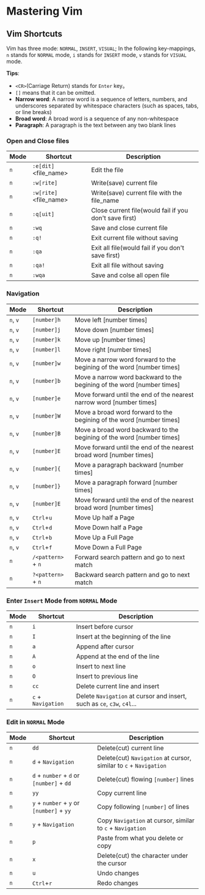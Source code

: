 # Mastering Vim

## Vim Shortcuts

Vim has three mode: `NORMAL`, `INSERT`, `VISUAL`; In the following key-mappings, `n` stands for `NORMAL` mode, `i` stands for `INSERT` mode, `v` stands for `VISUAL` mode.

**Tips**:

- `<CR>`(Carriage Return) stands for `Enter` key。
- `[]` means that it can be omitted.
- **Narrow word**: A narrow word is a sequence of letters, numbers, and underscores separated by whitespace characters (such as spaces, tabs, or line breaks)
- **Broad word**: A broad word is a sequence of any non-whitespace
- **Paragraph**: A paragraph is the text between any two blank lines

### Open and Close files

| Mode | Shortcut                   | Description                                            |
| ---- | -------------------------- | ------------------------------------------------------ |
| `n`  | `:e[dit]` <file_name><CR>  | Edit the file                                          |
| `n`  | `:w[rite]`<CR>             | Write(save) current file                               |
| `n`  | `:w[rite]` <file_name><CR> | Write(save) current file with the file_name            |
| `n`  | `:q[uit]`<CR>              | Close current file(would fail if you don't save first) |
| `n`  | `:wq`<CR>                  | Save and close current file                            |
| `n`  | `:q!`<CR>                  | Exit current file without saving                       |
| `n`  | `:qa`<CR>                  | Exit all file(would fail if you don't save first)      |
| `n`  | `:qa!`<CR>                 | Exit all file without saving                           |
| `n`  | `:wqa`<CR>                 | Save and colse all open file                           |

### Navigation

| Mode     | Shortcut               | Description                                                            |
| -------- | ---------------------- | ---------------------------------------------------------------------- |
| `n`, `v` | `[number]h`            | Move left [number times]                                               |
| `n`, `v` | `[number]j`            | Move down [number times]                                               |
| `n`, `v` | `[number]k`            | Move up [number times]                                                 |
| `n`, `v` | `[number]l`            | Move right [number times]                                              |
| `n`, `v` | `[number]w`            | Move a narrow word forward to the begining of the word [number times]  |
| `n`, `v` | `[number]b`            | Move a narrow word backward to the begining of the word [number times] |
| `n`, `v` | `[number]e`            | Move forward until the end of the nearest narrow word [number times]   |
| `n`, `v` | `[number]W`            | Move a broad word forward to the begining of the word [number times]   |
| `n`, `v` | `[number]B`            | Move a broad word backward to the begining of the word [number times]  |
| `n`, `v` | `[number]E`            | Move forward until the end of the nearest broad word [number times]    |
| `n`, `v` | `[number]{`            | Move a paragraph backward [number times]                               |
| `n`, `v` | `[number]}`            | Move a paragraph forward [number times]                                |
| `n`, `v` | `[number]E`            | Move forward until the end of the nearest broad word [number times]    |
| `n`, `v` | `Ctrl`+`u`             | Move Up half a Page                                                    |
| `n`, `v` | `Ctrl`+`d`             | Move Down half a Page                                                  |
| `n`, `v` | `Ctrl`+`b`             | Move Up a Full Page                                                    |
| `n`, `v` | `Ctrl`+`f`             | Move Down a Full Page                                                  |
| `n`      | `/<pattern>`<CR> + `n` | Forward search pattern and go to next match                            |
| `n`      | `?<pattern>`<CR> + `n` | Backward search pattern and go to next match                           |

### Enter `Insert` Mode from `NORMAL` Mode

| Mode | Shortcut           | Description                                                             |
| ---- | ------------------ | ----------------------------------------------------------------------- |
| `n`  | `i`                | Insert before cursor                                                    |
| `n`  | `I`                | Insert at the beginning of the line                                     |
| `n`  | `a`                | Append after cursor                                                     |
| `n`  | `A`                | Append at the end of the line                                           |
| `n`  | `o`                | Insert to next line                                                     |
| `n`  | `O`                | Insert to previous line                                                 |
| `n`  | `cc`               | Delete current line and insert                                          |
| `n`  | `c` + `Navigation` | Delete `Navigation` at cursor and insert, such as `ce`, `c3w`, `c4l`... |

### Edit in `NORMAL` Mode

| Mode | Shortcut                                  | Description                                                       |
| ---- | ----------------------------------------- | ----------------------------------------------------------------- |
| `n`  | `dd`                                      | Delete(cut) current line                                          |
| `n`  | `d` + `Navigation`                        | Delete(cut) `Navigation` at cursor, similar to `c` + `Navigation` |
| `n`  | `d` + `number` + `d` or `[number]` + `dd` | Delete(cut) flowing `[number]` lines                              |
| `n`  | `yy`                                      | Copy current line                                                 |
| `n`  | `y` + `number` + `y` or `[number]` + `yy` | Copy following `[number]` of lines                                |
| `n`  | `y` + `Navigation`                        | Copy `Navigation` at cursor, similar to `c` + `Navigation`        |
| `n`  | `p`                                       | Paste from what you delete or copy                                |
| `n`  | `x`                                       | Delete(cut) the character under the cursor                        |
| `n`  | `u`                                       | Undo changes                                                      |
| `n`  | `Ctrl`+`r`                                | Redo changes                                                      |
